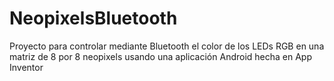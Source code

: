 # NeopixelsBluetooth
Proyecto para controlar mediante Bluetooth el color de los LEDs RGB en una matriz de 8 por 8 neopixels usando una aplicación Android hecha en App Inventor
